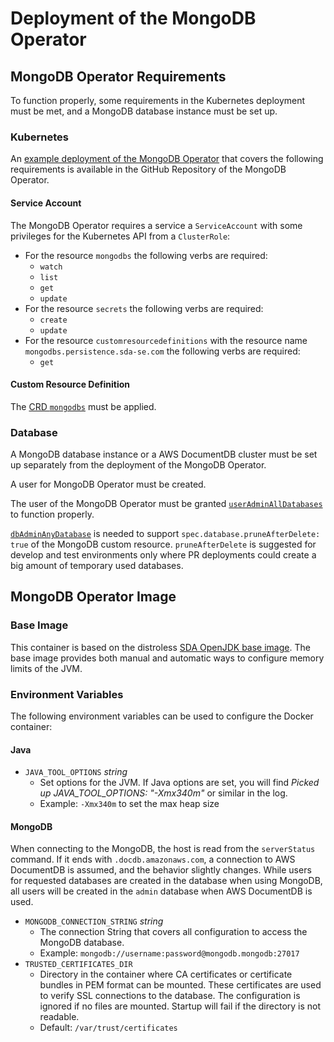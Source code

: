 # Deployment of the MongoDB Operator

## MongoDB Operator Requirements

To function properly, some requirements in the Kubernetes deployment must be met, and a MongoDB
database instance must be set up.


### Kubernetes

An [example deployment of the MongoDB Operator](https://github.com/SDA-SE/mongodb-operator/tree/master/kustomize/bases/operator)
that covers the following requirements is available in the GitHub Repository of the MongoDB
Operator.


#### Service Account

The MongoDB Operator requires a service a `ServiceAccount` with some privileges for the Kubernetes
API from a `ClusterRole`:

* For the resource `mongodbs` the following verbs are required:
    * `watch`
    * `list`
    * `get`
    * `update`
* For the resource `secrets` the following verbs are required:
    * `create`
    * `update`
* For the resource `customresourcedefinitions` with the resource name
  `mongodbs.persistence.sda-se.com` the following verbs are required:
    * `get`


#### Custom Resource Definition

The [CRD `mongodbs`](/catalog/default/api/mongodbs-crd) must be applied.


### Database    

A MongoDB database instance or a AWS DocumentDB cluster must be set up separately from the
deployment of the MongoDB Operator.

A user for MongoDB Operator must be created.

The user of the MongoDB Operator must be granted
[`userAdminAllDatabases`](https://docs.mongodb.com/v4.4/reference/built-in-roles/#mongodb-authrole-userAdminAnyDatabase)
to function properly.

[`dbAdminAnyDatabase`](https://docs.mongodb.com/v4.4/reference/built-in-roles/#mongodb-authrole-dbAdminAnyDatabase)
is needed to support `spec.database.pruneAfterDelete: true` of the MongoDB custom resource.
`pruneAfterDelete` is suggested for develop and test environments only where PR deployments could
create a big amount of temporary used databases.


## MongoDB Operator Image

### Base Image

This container is based on the distroless [SDA OpenJDK base image](https://github.com/SDA-SE/openjdk-runtime).
The base image provides both manual and automatic ways to configure memory limits of the JVM.

### Environment Variables

The following environment variables can be used to configure the Docker container:

#### Java

* `JAVA_TOOL_OPTIONS` _string_
    * Set options for the JVM.
      If Java options are set, you will find _Picked up JAVA_TOOL_OPTIONS: "-Xmx340m"_ or similar in
      the log.
    * Example: `-Xmx340m` to set the max heap size

#### MongoDB

When connecting to the MongoDB, the host is read from the `serverStatus` command.
If it ends with `.docdb.amazonaws.com`, a connection to AWS DocumentDB is assumed, and the behavior
slightly changes.
While users for requested databases are created in the database when using MongoDB, all users will
be created in the `admin` database when AWS DocumentDB is used.

* `MONGODB_CONNECTION_STRING` _string_
    * The connection String that covers all configuration to access the MongoDB database.
    * Example: `mongodb://username:password@mongodb.mongodb:27017`
* `TRUSTED_CERTIFICATES_DIR`
    * Directory in the container where CA certificates or certificate bundles in PEM format can be
      mounted. These certificates are used to verify SSL connections to the database.
      The configuration is ignored if no files are mounted.
      Startup will fail if the directory is not readable.
    * Default: `/var/trust/certificates`
